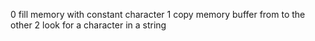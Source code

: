 0 fill memory with constant character
1 copy memory buffer from to the other
2 look for a character in a string